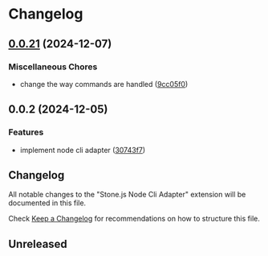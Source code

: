 # Changelog

## [0.0.21](https://github.com/stonemjs/node-cli-adapter/compare/v0.0.2...v0.0.21) (2024-12-07)


### Miscellaneous Chores

* change the way commands are handled ([9cc05f0](https://github.com/stonemjs/node-cli-adapter/commit/9cc05f016f2877068f98d788dc5671f7a043d65c))

## 0.0.2 (2024-12-05)


### Features

* implement node cli adapter ([30743f7](https://github.com/stonemjs/node-cli-adapter/commit/30743f7aaaae46db17826e810be4549d56406b6f))

## Changelog

All notable changes to the "Stone.js Node Cli Adapter" extension will be documented in this file.

Check [Keep a Changelog](http://keepachangelog.com/) for recommendations on how to structure this file.

## Unreleased
